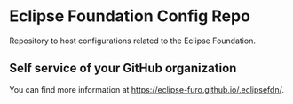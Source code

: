 # Eclipse Foundation Config Repo

Repository to host configurations related to the Eclipse Foundation.

## Self service of your GitHub organization

You can find more information at <https://eclipse-furo.github.io/.eclipsefdn/>.
